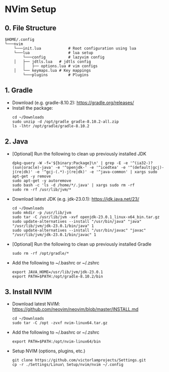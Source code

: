 # NVim Setup
## 0. File Structure 
```
$HOME/.config
└───nvim
    └───init.lua        	# Root configuration using lua
    └───lua   				# lua setup
        └───config      	# lazyvim config
	│   ├── jdtls.lua 	# jdtls config
        │   ├── options.lua	# vim configs
	│   └── keymaps.lua	# Key mappings
        └───plugins     	# Plugins
```

## 1. Gradle
   - Download (e.g. gradle-8.10.2): https://gradle.org/releases/
   - Install the package:
     ```
     cd ~/Downloads
     sudo unzip -d /opt/gradle gradle-8.10.2-all.zip
     ls -lhtr /opt/gradle/gradle-8.10.2
     ```
## 2. Java
   - [Optional] Run the following to clean up previously installed JDK
     ```
     dpkg-query -W -f='${binary:Package}\n' | grep -E -e '^(ia32-)?(sun|oracle)-java' -e '^openjdk-' -e '^icedtea' -e '^(default|gcj)-j(re|dk)' -e '^gcj-(.*)-j(re|dk)' -e '^java-common' | xargs sudo apt-get -y remove
     sudo apt-get -y autoremove
     sudo bash -c 'ls -d /home/*/.java' | xargs sudo rm -rf
     sudo rm -rf /usr/lib/jvm/*
     ```
   - Download latest JDK (e.g. jdk-23.0.1): https://jdk.java.net/23/
     ```
     cd ~/Downloads
     sudo mkdir -p /usr/lib/jvm
     sudo tar -C /usr/lib/jvm -xvf openjdk-23.0.1_linux-x64_bin.tar.gz
     sudo update-alternatives --install "/usr/bin/java" "java" "/usr/lib/jvm/jdk-23.0.1/bin/java" 1
     sudo update-alternatives --install "/usr/bin/javac" "javac" "/usr/lib/jvm/jdk-23.0.1/bin/javac" 1
     ```
   - [Optional] Run the following to clean up previously installed Gradle
     ```
     sudo rm -rf /opt/gradle/*
     ```
   - Add the following to ~/.bashrc or ~/.zshrc
     ```
     export JAVA_HOME=/usr/lib/jvm/jdk-23.0.1
     export PATH=$PATH:/opt/gradle-8.10.2/bin
     ```

## 3. Install NVIM 
   - Download latest NVIM: https://github.com/neovim/neovim/blob/master/INSTALL.md
     ```
     cd ~/Downloads
     sudo tar -C /opt -zvxf nvim-linux64.tar.gz
     ```
   - Add the following to ~/.bashrc or ~/.zshrc
     ```
     export PATH=$PATH:/opt/nvim-linux64/bin
     ```
   - Setup NVIM (options, plugins, etc.)
     ```
     git clone https://github.com/victorlamprojects/Settings.git
     cp -r ./Settings/Linux\ Setup/nvim/nvim ~/.config  
     ```


